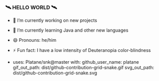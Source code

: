 ### 🛰 HELLO WORLD 🛰

<!--
**gabrgcr/gabrgcr** is a ✨ _special_ ✨ repository because its `README.md` (this file) appears on your GitHub profile.

Here are some ideas to get you started: -->

- 🔭 I’m currently working on new projects
- 🌱 I’m currently learning Java and other new languages
- 😄 Pronouns: he/him
- ⚡ Fun fact: I have a low intensity of Deuteranopia color-blindness

- uses: Platane/snk@master
  with:
    github_user_name: platane
    gif_out_path: dist/github-contribution-grid-snake.gif
    svg_out_path: dist/github-contribution-grid-snake.svg
